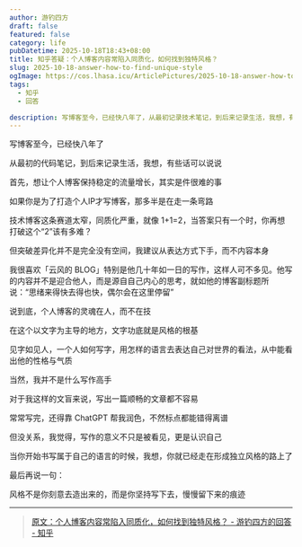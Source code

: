 ```yaml
---
author: 游钓四方
draft: false
featured: false
category: life
pubDatetime: 2025-10-18T18:43+08:00
title: 知乎答疑：个人博客内容常陷入同质化，如何找到独特风格？
slug: 2025-10-18-answer-how-to-find-unique-style
ogImage: https://cos.lhasa.icu/ArticlePictures/2025-10-18-answer-how-to-find-unique-style/zhihu.png
tags:
  - 知乎
  - 回答

description: 写博客至今，已经快八年了，从最初记录技术笔记，到后来记录生活，我想，有些话可以说说
---
```


写博客至今，已经快八年了

从最初的代码笔记，到后来记录生活，我想，有些话可以说说

首先，想让个人博客保持稳定的流量增长，其实是件很难的事

如果你是为了打造个人IP才写博客，那多半是在走一条弯路

技术博客这条赛道太窄，同质化严重，就像 1+1=2，当答案只有一个时，你再想打破这个“2”该有多难？

但突破差异化并不是完全没有空间，我建议从表达方式下手，而不内容本身

我很喜欢「云风的 BLOG」特别是他几十年如一日的写作，这样人可不多见。他写的内容并不是迎合他人，而是源自自己内心的思考，就如他的博客副标题所说：“思绪来得快去得也快，偶尔会在这里停留”

说到底，个人博客的灵魂在人，而不在技

在这个以文字为主导的地方，文字功底就是风格的根基

见字如见人，一个人如何写字，用怎样的语言去表达自己对世界的看法，从中能看出他的性格与气质

当然，我并不是什么写作高手

对于我这样的文盲来说，写出一篇顺畅的文章都不容易

常常写完，还得靠 ChatGPT 帮我润色，不然标点都能错得离谱

但没关系，我觉得，写作的意义不只是被看见，更是认识自己

当你开始书写属于自己的语言的时候，我想，你就已经走在形成独立风格的路上了

最后再说一句：

风格不是你刻意去造出来的，而是你坚持写下去，慢慢留下来的痕迹

---

> <a href="https://www.zhihu.com/question/1962140063472285501/answer/1962880004380681990" target="_blank">原文：个人博客内容常陷入同质化，如何找到独特风格？ - 游钓四方的回答 - 知乎</a>